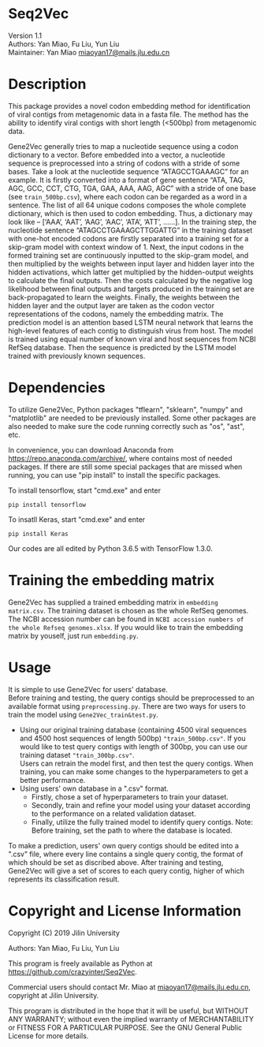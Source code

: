 # Seq2Vec
Version 1.1 <br>
Authors: Yan Miao, Fu Liu, Yun Liu <br>
Maintainer: Yan Miao miaoyan17@mails.jlu.edu.cn 

# Description
  This package provides a novel codon embedding method for identification of viral contigs from metagenomic data in a fasta file. The method has the ability to identify viral contigs with short length (<500bp) from metagenomic data.

  Gene2Vec generally tries to map a nucleotide sequence using a codon dictionary to a vector. Before embedded into a vector, a nucleotide sequence is preprocessed into a string of codons with a stride of some bases. Take a look at the nucleotide sequence “ATAGCCTGAAAGC” for an example. It is firstly converted into a format of gene sentence “ATA, TAG, AGC, GCC, CCT, CTG, TGA, GAA, AAA, AAG, AGC” with a stride of one base (see `train_500bp.csv`), where each codon can be regarded as a word in a sentence. The list of all 64 unique codons composes the whole complete dictionary, which is then used to codon embedding. Thus, a dictionary may look like – [‘AAA’, ‘AAT’, ‘AAG’, ‘AAC’, ‘ATA’, ‘ATT’, ……]. In the training step, the nucleotide sentence “ATAGCCTGAAAGCTTGGATTG” in the training dataset with one-hot encoded codons are firstly separated into a training set for a skip-gram model with context window of 1. Next, the input codons in the formed training set are continuously inputted to the skip-gram model, and then multiplied by the weights between input layer and hidden layer into the hidden activations, which latter get multiplied by the hidden-output weights to calculate the final outputs. Then the costs calculated by the negative log likelihood between final outputs and targets produced in the training set are back-propagated to learn the weights. Finally, the weights between the hidden layer and the output layer are taken as the codon vector representations of the codons, namely the embedding matrix.
  The prediction model is an attention based LSTM neural network that learns the high-level features of each contig to distinguish virus from host. The model is trained using equal number of known viral and host sequences from NCBI RefSeq database. Then the sequence is predicted by the LSTM model trained with previously known sequences.

# Dependencies
To utilize Gene2Vec, Python packages "tflearn", "sklearn", "numpy" and "matplotlib" are needed to be previously installed. Some other packages are also needed to make sure the code running correctly such as "os", "ast", etc.

In convenience, you can download Anaconda from https://repo.anaconda.com/archive/, where contains most of needed packages. If there are still some special packages that are missed when running, you can use "pip install" to install the specific packages. 

To install tensorflow, start "cmd.exe" and enter <br>
```
pip install tensorflow
```
To insatll Keras, start "cmd.exe" and enter <br>
```
pip install Keras
```
Our codes are all edited by Python 3.6.5 with TensorFlow 1.3.0.

# Training the embedding matrix
Gene2Vec has supplied a trained embedding matrix in `embedding matrix.csv`. The training dataset is chosen as the whole RefSeq genomes. The NCBI accession number can be found in `NCBI accession numbers of the whole Refseq genomes.xlsx`. If you would like to train the embedding matrix by youself, just run `embedding.py`.

# Usage
It is simple to use Gene2Vec for users' database. <br>
Before training and testing, the query contigs should be preprocessed to an available format using `preprocessing.py`.
There are two ways for users to train the model using `Gene2Vec_train&test.py`.
* Using our original training database (containing 4500 viral sequences and 4500 host sequences of length 500bp) `"train_500bp.csv"`. If you would like to test query contigs with length of 300bp, you can use our training dataset `"train_300bp.csv"`. <br>
Users can retrain the model first, and then test the query contigs. When training, you can make some changes to the hyperparameters to get a better performance.
* Using users' own database in a ".csv" format. <br>
	* Firstly, chose a set of hyperparameters to train your dataset.
	* Secondly, train and refine your model using your dataset according to the performance on a related validation dataset.
	* Finally, utilize the fully trained model to identify query contigs. 
Note: Before training, set the path to where the database is located. 

To make a prediction, users' own query contigs should be edited into a ".csv" file, where every line contains a single query contig, the format of which should be set as discribed above. After training and testing, Gene2Vec will give a set of scores to each query contig, higher of which represents its classification result.

# Copyright and License Information
Copyright (C) 2019 Jilin University

Authors: Yan Miao, Fu Liu, Yun Liu

This program is freely available as Python at https://github.com/crazyinter/Seq2Vec.

Commercial users should contact Mr. Miao at miaoyan17@mails.jlu.edu.cn, copyright at Jilin University.

This program is distributed in the hope that it will be useful, but WITHOUT ANY WARRANTY; without even the implied warranty of MERCHANTABILITY or FITNESS FOR A PARTICULAR PURPOSE. See the GNU General Public License for more details.
